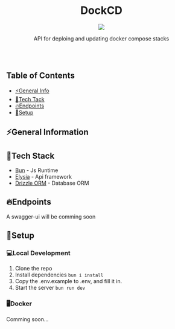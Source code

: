 <h1 align="center">DockCD</h1>
<p align="center">
  <img src="https://skillicons.dev/icons?i=ts,docker,elysia" />
  <br/>
</p>
<p align="center">API for deploing and updating docker compose stacks</p>
<br/><br/>

## Table of Contents

* [⚡General Info](#general-information)
* [🧬Tech Tack](#tech-stack)
* [🔥Endpoints](#endpoints)
* [🔨Setup](#setup)

## ⚡General Information

## 🧬Tech Stack

* [Bun](https://bun.sh) - Js Runtime
* [Elysia](https://elysiajs.com/) - Api framework
* [Drizzle ORM](https://orm.drizzle.team/) - Database ORM

## 🔥Endpoints

A swagger-ui will be comming soon

## 🔨Setup

### 💻Local Development

1. Clone the repo
2. Install dependencies `bun i install`
3. Copy the .env.example to .env, and fill it in.
4. Start the server `bun run dev`

### 🖥️Docker

Comming soon...
